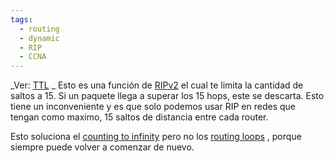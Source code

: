 ```yaml
---
tags:
  - routing
  - dynamic
  - RIP
  - CCNA
---
```



_Ver: [TTL](TTL.md) _
Esto es una función de [RIPv2](RIP/RIPv2.md)   el cual te limita la cantidad de saltos a 15. Si un paquete llega a superar los 15 hops, este se descarta. 
Esto tiene un inconveniente y es que solo podemos usar RIP en redes que tengan como maximo, 15 saltos de distancia entre cada router.

Esto soluciona el [counting to infinity](counting%20to%20infinity.md)  pero no los [routing loops](routing%20loops.md) , porque siempre puede volver a comenzar de nuevo.
